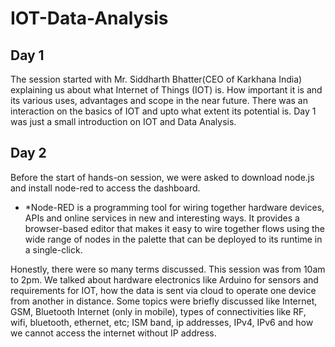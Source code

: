 # IOT-Data-Analysis

## Day 1

The session started with Mr. Siddharth Bhatter(CEO of Karkhana India) explaining us about what Internet of Things (IOT) is. How important it is and its various uses, advantages and scope in the near future.
There was an interaction on the basics of IOT and upto what extent its potential is. 
Day 1 was just a small introduction on IOT and Data Analysis. 

## Day 2

Before the start of hands-on session, we were asked to download node.js and install node-red to access the dashboard.

* *Node-RED is a programming tool for wiring together hardware devices, APIs and online services in new and interesting ways. It provides a browser-based editor that makes it easy to wire together flows using the wide range of nodes in the palette that can be deployed to its runtime in a single-click.


Honestly, there were so many terms discussed. This session was from 10am to 2pm. We talked about hardware electronics like Arduino for sensors and requirements for IOT, how the data is sent via cloud to operate one device from another in distance. 
Some topics were briefly discussed like Internet, GSM, Bluetooth Internet (only in mobile), types of connectivities like RF, wifi, bluetooth, ethernet, etc; ISM band, ip addresses, IPv4, IPv6 and how we cannot access the internet without IP address.
